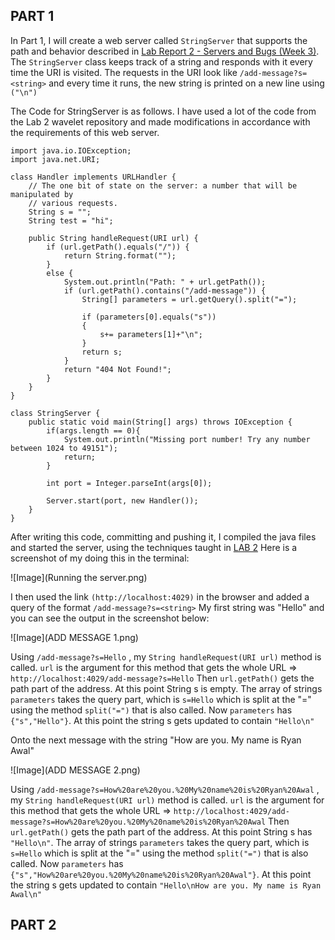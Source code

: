 ## **PART 1**

In Part 1, I will create a web server called ``StringServer`` that supports the path and behavior described in [Lab Report 2 - Servers and Bugs (Week 3)](https://ucsd-cse15l-s23.github.io/week/week3/#week3-lab-report). The ``StringServer`` class keeps track of a string and responds with it every time the URI is visited. The requests in the URI look like ```/add-message?s=<string>``` and every time it runs, the new string is printed on a new line using ``("\n")``

The Code for StringServer is as follows. I have used a lot of the code from the Lab 2 wavelet repository and made modifications in accordance with the requirements of this web server.

```
import java.io.IOException;
import java.net.URI;

class Handler implements URLHandler {
    // The one bit of state on the server: a number that will be manipulated by
    // various requests.
    String s = "";
    String test = "hi";

    public String handleRequest(URI url) {
        if (url.getPath().equals("/")) {
            return String.format("");
        } 
        else {
            System.out.println("Path: " + url.getPath());
            if (url.getPath().contains("/add-message")) {
                String[] parameters = url.getQuery().split("=");
                
                if (parameters[0].equals("s"))
                {
                    s+= parameters[1]+"\n";
                }
                return s;
            }
            return "404 Not Found!";
        }
    }
}

class StringServer {
    public static void main(String[] args) throws IOException {
        if(args.length == 0){
            System.out.println("Missing port number! Try any number between 1024 to 49151");
            return;
        }

        int port = Integer.parseInt(args[0]);

        Server.start(port, new Handler());
    }
}
```

After writing this code, committing and pushing it, I compiled the java files and started the server, using the techniques taught in [LAB 2](https://ucsd-cse15l-s23.github.io/week/week2/#building-and-running-the-server)
Here is a screenshot of my doing this in the terminal:

![Image](Running the server.png)

I then used the link ``(http://localhost:4029)`` in the browser and added a query of the format ```/add-message?s=<string>``` My first string was "Hello" and you can see the output in the screenshot below:

![Image](ADD MESSAGE 1.png)

Using ```/add-message?s=Hello``` , my ```String handleRequest(URI url)``` method is called. ```url``` is the argument for this method that gets the whole URL => ```http://localhost:4029/add-message?s=Hello``` Then ```url.getPath()``` gets the path part of the address. At this point String s is empty. The array of strings ``parameters`` takes the query part, which is ``s=Hello`` which is split at the "=" using the method ```split("=")``` that is also called.
Now ``parameters`` has ``{"s","Hello"}``. At this point the string s gets updated to contain ``"Hello\n"``

Onto the next message with the string "How are you. My name is Ryan Awal"

![Image](ADD MESSAGE 2.png)

Using ```/add-message?s=How%20are%20you.%20My%20name%20is%20Ryan%20Awal``` , my ```String handleRequest(URI url)``` method is called. ```url``` is the argument for this method that gets the whole URL => ```http://localhost:4029/add-message?s=How%20are%20you.%20My%20name%20is%20Ryan%20Awal``` Then ```url.getPath()``` gets the path part of the address. At this point String s has ``"Hello\n"``. The array of strings ``parameters`` takes the query part, which is ``s=Hello`` which is split at the "=" using the method ```split("=")``` that is also called.
Now ``parameters`` has ``{"s","How%20are%20you.%20My%20name%20is%20Ryan%20Awal"}``. At this point the string s gets updated to contain ``"Hello\nHow are you. My name is Ryan Awal\n"``

## **PART 2**


